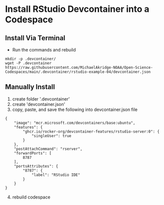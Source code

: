 # Install RStudio Devcontainer into a Codespace

## Install Via Terminal 
- Run the commands and rebuild 
```
mkdir -p .devcontainer/
wget -P .devcontainer https://raw.githubusercontent.com/MichaelAkridge-NOAA/Open-Science-Codespaces/main/.devcontainer/rstudio-example-04/devcontainer.json
```

## Manually Install 
1. create folder '.devcontainer'
2. create 'devcontainer.json'
3. copy, paste, and save the following into devcontainer.json file

```
{
    "image": "mcr.microsoft.com/devcontainers/base:ubuntu",
    "features": {
        "ghcr.io/rocker-org/devcontainer-features/rstudio-server:0": {
            "singleUser": true
        }
    },
    "postAttachCommand": "rserver",
    "forwardPorts": [
        8787
    ],
    "portsAttributes": {
        "8787": {
            "label": "RStudio IDE"
        }
    }
}

```
4. rebuild codespace
